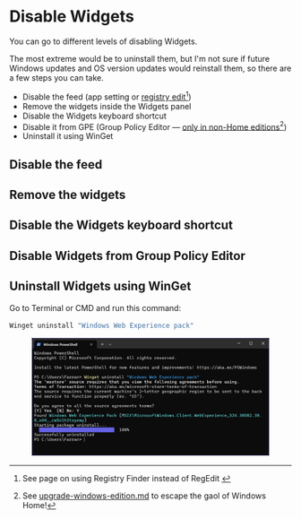 # Disable Widgets

You can go to different levels of disabling Widgets.

The most extreme would be to uninstall them, but I'm not sure if future Windows updates and OS version updates would reinstall them, so there are a few steps you can take.

* Disable the feed (app setting or [registry edit](#user-content-fn-1)[^1])
* Remove the widgets inside the Widgets panel
* Disable the Widgets keyboard shortcut
* Disable it from GPE (Group Policy Editor — [only in non-Home editions](#user-content-fn-2)[^2])
* Uninstall it using WinGet

## Disable the feed

## Remove the widgets

## Disable the Widgets keyboard shortcut

## Disable Widgets from Group Policy Editor

## Uninstall Widgets using WinGet

Go to Terminal or CMD and run this command:

```powershell
Winget uninstall "Windows Web Experience pack"
```

<figure><img src="../../.gitbook/assets/image (13).png" alt=""><figcaption></figcaption></figure>



[^1]: See page on using Registry Finder instead of RegEdit&#x20;

[^2]: See [upgrade-windows-edition.md](upgrade-windows-edition.md "mention") to escape the gaol of Windows Home!
